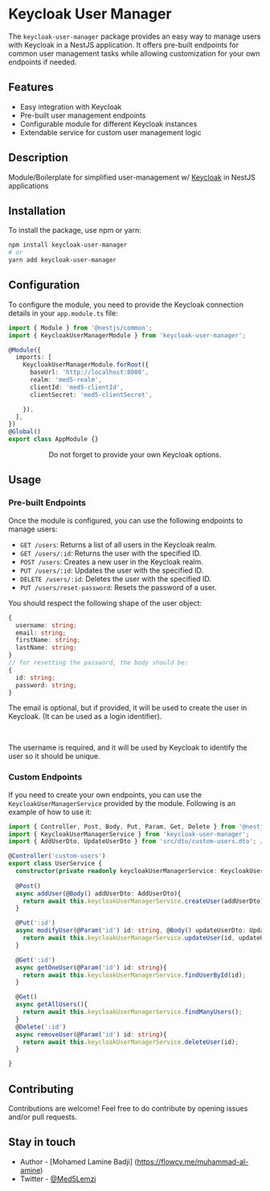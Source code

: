 # Keycloak User Manager

The `keycloak-user-manager` package provides an easy way to manage users with Keycloak in a NestJS application. It offers pre-built endpoints for common user management tasks while allowing customization for your own endpoints if needed.

## Features

- Easy integration with Keycloak
- Pre-built user management endpoints
- Configurable module for different Keycloak instances
- Extendable service for custom user management logic

## Description

Module/Boilerplate for simplified user-management w/ [Keycloak](https://www.keycloak.org/) in NestJS applications

## Installation

To install the package, use npm or yarn:

```bash
npm install keycloak-user-manager
# or
yarn add keycloak-user-manager
```

## Configuration

To configure the module, you need to provide the Keycloak connection details in your `app.module.ts` file:

```typescript
import { Module } from '@nestjs/common';
import { KeycloakUserManagerModule } from 'keycloak-user-manager';

@Module({
  imports: [
    KeycloakUserManagerModule.forRoot({
      baseUrl: 'http://localhost:8080',
      realm: 'med5-realm',
      clientId: 'med5-clientId',
      clientSecret: 'med5-clientSecret',

    }),
  ],
})
@Global()
export class AppModule {}
```
<p align="center">
Do not forget to provide your own Keycloak options.
</p>

## Usage
### Pre-built Endpoints

Once the module is configured, you can use the following endpoints to manage users:

- `GET /users`: Returns a list of all users in the Keycloak realm.
- `GET /users/:id`: Returns the user with the specified ID.
- `POST /users`: Creates a new user in the Keycloak realm.
- `PUT /users/:id`: Updates the user with the specified ID.
- `DELETE /users/:id`: Deletes the user with the specified ID.
- `PUT /users/reset-password`: Resets the password of a user.

You should respect the following shape of the user object:
```typescript
{
  username: string;
  email: string;
  firstName: string;
  lastName: string;  
}
// for resetting the password, the body should be:
{
  id: string;
  password: string;
}
```
<p>The email is optional, but if provided, it will be used to create the user in Keycloak. (It can be used as a login identifier). </p>
</br>
<p>
The username is required, and it will be used by Keycloak to identify the user so it should be unique.
</p>


### Custom Endpoints

If you need to create your own endpoints, you can use the `KeycloakUserManagerService` provided by the module. Following is an example of how to use it:

```typescript
import { Controller, Post, Body, Put, Param, Get, Delete } from '@nestjs/common';
import { KeycloakUserManagerService } from 'keycloak-user-manager';
import { AddUserDto, UpdateUserDto } from 'src/dto/custom-users.dto'; // your custom dto

@Controller('custom-users')
export class UserService {
  constructor(private readonly keycloakUserManagerService: KeycloakUserManagerService) {}
  
  @Post()
  async addUser(@Body() addUserDto: AddUserDto){
    return await this.keycloakUserManagerService.createUser(addUserDto);
  }

  @Put(':id')
  async modifyUser(@Param('id') id: string, @Body() updateUserDto: UpdateUserDto){
    return await this.keycloakUserManagerService.updateUser(id, updateUserDto);
  }

  @Get(':id')
  async getOneUser(@Param('id') id: string){
    return await this.keycloakUserManagerService.findUserById(id);
  }

  @Get()
  async getAllUsers(){
    return await this.keycloakUserManagerService.findManyUsers();
  }
  @Delete(':id')
  async removeUser(@Param('id') id: string){
    return await this.keycloakUserManagerService.deleteUser(id);
  }

}
```

## Contributing

Contributions are welcome! Feel free to do contribute by opening issues and/or pull requests.

## Stay in touch

- Author - [Mohamed Lamine Badji] (https://flowcv.me/muhammad-al-amine)
- Twitter - [@Med5Lemzi](https://x.com/Med5Lemzi)
